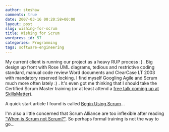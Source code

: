 ```yaml
---
author: steshaw
comments: true
date: 2007-03-16 00:20:58+00:00
layout: post
slug: wishing-for-scrum
title: Wishing for Scrum
wordpress_id: 57
categories: Programming
tags: software-engineering
---
```


My current client is running our project as a heavy RUP process :( . Big
design up front with Rose UML diagrams, tedious and restrictive coding
standard, manual code review Word documents and ClearCase LT 2003 with
mandatory reserved locking. I find myself
Googling Agile and Scrum much more often lately :) . It's even got me
thinking that I should take the Certified Scrum Master training (or at least
attend a [free talk coming up at
SkillsMatter](http://skillsmatter.com/scrum-in-the-brain-session-03-2007)).

A quick start article I found is called [Begin Using
Scrum](http://www.controlchaos.com/old-site/implem.htm)...

I'm also a little concerned that Scrum Alliance are too inflexible after
reading ["When is Scrum not
Scrum?"](http://agilethinking.net/blog/2007/02/21/when-is-scrum-not-scrum/).
So perhaps formal training is not the way to go...
